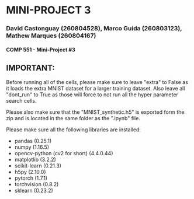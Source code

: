 # MINI-PROJECT 3
### David Castonguay (260804528), Marco Guida (260803123), Mathew Marques (260804167)
#### COMP 551 - Mini-Project #3

## IMPORTANT:
Before running all of the cells, please make sure to leave "extra" to False as it loads the extra MNIST dataset for a larger training dataset.
Also leave all "dont_run" to True as those will force to not run all the hyper parameter search cells.

Please also make sure that the "MNIST_synthetic.h5" is exported form the zip and is located in the same folder as the ".ipynb" file.

Please make sure all the following libraries are installed:

- pandas (0.25.1)
- numpy (1.16.5)
- opencv-python (cv2 for short) (4.4.0.44)
- matplotlib (3.2.2)
- scikit-learn (0.21.3)
- h5py (2.10.0)
- pytorch (1.7.1)
- torchvision (0.8.2)
- sklearn (0.23.2)